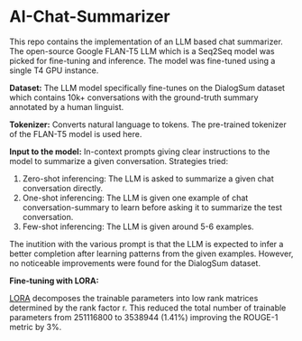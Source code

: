 # AI-Chat-Summarizer

This repo contains the implementation of an LLM based chat summarizer. The open-source Google FLAN-T5 LLM which is a Seq2Seq model was picked for fine-tuning and inference. The model was fine-tuned using a single T4 GPU instance.

**Dataset:** The LLM model specifically fine-tunes on the DialogSum dataset which contains 10k+ conversations with the ground-truth summary annotated by a human linguist.

**Tokenizer:** Converts natural language to tokens. The pre-trained tokenizer of the FLAN-T5 model is used here.

**Input to the model:** In-context prompts giving clear instructions to the model to summarize a given conversation. Strategies tried:
1. Zero-shot inferencing: The LLM is asked to summarize a given chat conversation directly.
2. One-shot inferencing: The LLM is given one example of chat conversation-summary to learn before asking it to summarize the test conversation.
3. Few-shot inferencing: The LLM is given around 5-6 examples.

The inutition with the various prompt is that the LLM is expected to infer a better completion after learning patterns from the given examples. However, no noticeable improvements were found for the DialogSum dataset.

**Fine-tuning with LORA:**

[LORA](https://arxiv.org/abs/2106.09685) decomposes the trainable parameters into low rank matrices determined by the rank factor r. This reduced the total number of trainable parameters from 251116800 to 3538944 (1.41\%) improving the ROUGE-1 metric by 3\%.
